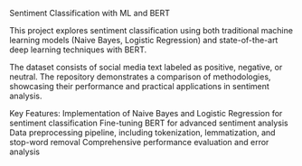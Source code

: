 Sentiment Classification with ML and BERT

This project explores sentiment classification using both traditional machine learning models (Naive Bayes, Logistic Regression) and state-of-the-art deep learning techniques with BERT. 

The dataset consists of social media text labeled as positive, negative, or neutral. The repository demonstrates a comparison of methodologies, showcasing their performance and practical applications in sentiment analysis.

Key Features:
Implementation of Naive Bayes and Logistic Regression for sentiment classification
Fine-tuning BERT for advanced sentiment analysis
Data preprocessing pipeline, including tokenization, lemmatization, and stop-word removal
Comprehensive performance evaluation and error analysis
